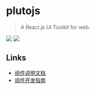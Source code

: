 # plutojs

> A React.js UI Toolkit for web.

![](https://travis-ci.org/firewood1122/plutojs.svg?branch=master)
![](https://camo.githubusercontent.com/3ccf4c50a1576b0dd30b286717451fa56b783512/68747470733a2f2f696d672e736869656c64732e696f2f62616467652f4c6963656e73652d4d49542d79656c6c6f772e737667)

## Links

- [组件说明文档](http://pluto-ui.smallpig.cn/)
- [组件开发指南](./docs/dev.md)
